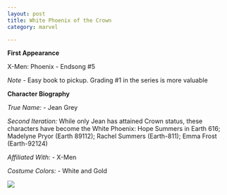 ```yaml
---
layout: post
title: White Phoenix of the Crown
category: marvel

---
```


**First Appearance**

X-Men: Phoenix - Endsong #5

*Note* - Easy book to pickup.  Grading #1 in the series is more valuable


**Character Biography**

*True Name:* - Jean Grey

*Second Iteration:*  While only Jean has attained Crown status, these characters have become the White Phoenix:  Hope Summers in Earth 616; Madelyne Pryor (Earth 89112); Rachel Summers (Earth-811); Emma Frost (Earth-92124)

*Affiliated With:* - X-Men

*Costume Colors:* - White and Gold

<img src="http://comicfirsts.com/images/marvel/x-men-phoenix-endsong-5.jpg">
